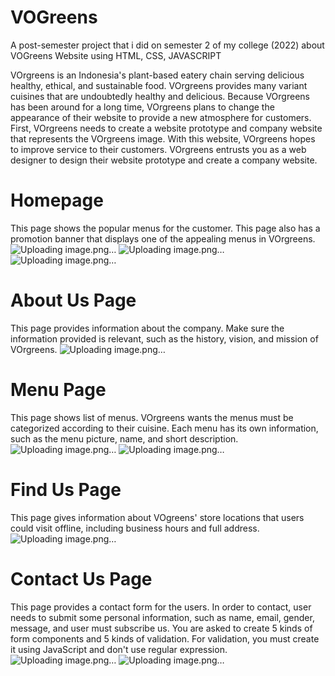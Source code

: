 # VOGreens
A post-semester project that i did on semester 2 of my college (2022) about VOGreens Website using HTML, CSS, JAVASCRIPT

VOrgreens is an Indonesia's plant-based eatery chain serving delicious healthy, ethical, and sustainable food. VOrgreens provides many variant cuisines that are undoubtedly healthy and delicious. Because VOrgreens has been around for a long time, VOrgreens plans to change the appearance of their website to provide a new atmosphere for customers. First, VOrgreens needs to create a website prototype and company website that represents the VOrgreens image. With this website, VOrgreens hopes to improve service to their customers. VOrgreens entrusts you as a web designer to design their website prototype and create a company website.

# Homepage
This page shows the popular menus for the customer. This page also has a promotion banner that displays one of the appealing menus in VOrgreens.
![Uploading image.png…]()
![Uploading image.png…]()
![Uploading image.png…]()

# About Us Page
This page provides information about the company. Make sure the information provided is relevant, such as the history, vision, and mission of VOrgreens.
![Uploading image.png…]()

# Menu Page
This page shows list of menus. VOrgreens wants the menus must be categorized according to their cuisine. Each menu has its own information, such as the menu picture, name, and short description.
![Uploading image.png…]()
![Uploading image.png…]()

# Find Us Page
This page gives information about VOgreens' store locations that users could visit offline, including business hours and full address.
![Uploading image.png…]()

# Contact Us Page
This page provides a contact form for the users. In order to contact, user needs to submit some personal information, such as name, email, gender, message, and user must subscribe us. You are asked to create 5 kinds of form components and 5 kinds of validation. For validation, you must create it using JavaScript and don't use regular expression.
![Uploading image.png…]()
![Uploading image.png…]()
